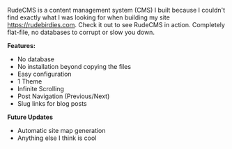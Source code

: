 RudeCMS is a content management system (CMS) I built because I couldn't find exactly what I was looking for when building my site https://rudebirdies.com. Check it out to see RudeCMS in action. Completely flat-file, no databases to corrupt or slow you down. 

**Features:**
- No database
- No installation beyond copying the files
- Easy configuration
- 1 Theme
- Infinite Scrolling
- Post Navigation (Previous/Next)
- Slug links for blog posts
  
  
**Future Updates**
- Automatic site map generation
- Anything else I think is cool

